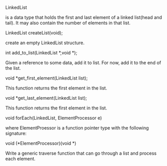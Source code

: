 LinkedList

is a data type that holds the first and last element of a linked list(head and tail). It may also contain the number of elements in that list.


LinkedList createList(void);

create an empty LinkedList structure.


int add_to_list(LinkedList *,void *);

Given a reference to some data, add it to list. For now, add it to the end of the list. 


void *get_first_element(LinkedList list);

This function returns the first element in the list. 


void *get_last_element(LinkedList list);

This function returns the first element in the list. 


void forEach(LinkedList, ElementProcessor e)

where ElementProessor is a function pointer type with the following signature: 


void (*ElementProcessor)(void *)

Write a generic traverse function that can go through a list and process each element.